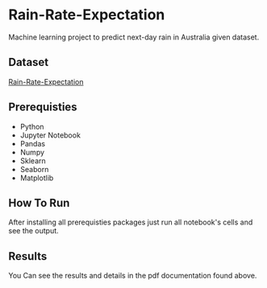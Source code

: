 # Rain-Rate-Expectation
Machine learning project to predict next-day rain in Australia given dataset.

## Dataset
[Rain-Rate-Expectation](https://www.kaggle.com/datasets/jsphyg/weather-dataset-rattle-package)

## Prerequisties 
- Python
- Jupyter Notebook
- Pandas
- Numpy
- Sklearn
- Seaborn
- Matplotlib

## How To Run
After installing all prerequisties packages just run all notebook's cells and see the output.

## Results
You Can see the results and details in the pdf documentation found above.
